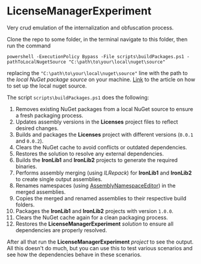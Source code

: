 # LicenseManagerExperiment

Very crud emulation of the internalization and obfuscation process.

Clone the repo to some folder, in the terminal navigate to this folder, then run
the command

```console
powershell -ExecutionPolicy Bypass -File scripts\buildPackages.ps1 -pathToLocalNugetSource "C:\path\to\your\local\nuget\source"
```

replacing the `"C:\path\to\your\local\nuget\source"` line with the path to the
*local NuGet package source* on your machine. [Link](https://learn.microsoft.com/en-us/nuget/hosting-packages/local-feeds)
to the article on how to set up the local nuget source.

The script `scripts\buildPackages.ps1` does the following:

1. Removes existing NuGet packages from a local NuGet source to ensure a fresh
packaging process.
1. Updates assembly versions in the **Licenses** project files to reflect
desired changes.
1. Builds and packages the **Licenses** project with different versions (`0.0.1`
and `0.0.2`).
1. Clears the NuGet cache to avoid conflicts or outdated dependencies.
1. Restores the solution to resolve any external dependencies.
1. Builds the **IronLib1** and **IronLib2** projects to generate the required
binaries.
1. Performs assembly merging (using *ILRepack*) for **IronLib1** and
**IronLib2** to create single output assemblies.
1. Renames namespaces (using [AssemblyNamespaceEditor](https://github.com/iron-software/IronDevTools/tree/master/AssemblyNamespaceEditor))
in the merged assemblies.
1. Copies the merged and renamed assemblies to their respective build folders.
1. Packages the **IronLib1** and **IronLib2** projects with version `1.0.0`.
1. Clears the NuGet cache again for a clean packaging process.
1. Restores the **LicenseManagerExperiment** *solution* to ensure all dependencies
are properly resolved.

After all that run the **LicenseManagerExperiment** *project* to see the output.
All this doesn't do much, but you can use this to test various scenarios and 
see how the dependencies behave in these scenarios.
